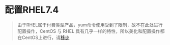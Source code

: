 # 配置RHEL7.4

> 由于RHEL属于付费类型产品，yum命令使用受到了限制，故不在此处进行配置操作，CentOS 与 RHEL 具有几乎一样的特性，所以美化和配置操作都在CentOS上进行，请[移步](../centos.md)